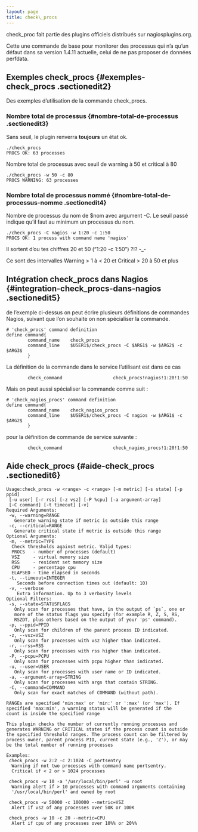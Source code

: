 ```yaml
---
layout: page
title: check\_procs
---
```


check\_proc fait partie des plugins officiels distribués sur
nagiosplugins.org.

Cette une commande de base pour monitorer des processus qui n’a qu’un
défaut dans sa version 1.4.11 actuelle, celui de ne pas proposer de
données perfdata.

Exemples check\_procs {#exemples-check_procs .sectionedit2}
---------------------

Des exemples d’utilisation de la commande check\_procs.

### Nombre total de processus {#nombre-total-de-processus .sectionedit3}

Sans seuil, le plugin renverra **toujours** un état ok.

~~~
./check_procs
PROCS OK: 63 processes
~~~

Nombre total de processus avec seuil de warning à 50 et critical à 80

~~~
./check_procs -w 50 -c 80
PROCS WARNING: 63 processes
~~~

### Nombre total de processus nommé {#nombre-total-de-processus-nomme .sectionedit4}

Nombre de processus du nom de \$nom avec argument -C. Le seuil passé
indique qu’il faut au minimum un processus du nom.

~~~
./check_procs -C nagios -w 1:20 -c 1:50
PROCS OK: 1 process with command name 'nagios'
~~~

Il sortent d’ou tes chiffres 20 et 50 (“1:20 -c 1:50”) ?!? -\_-

Ce sont des intervalles Warning \> 1 à \< 20 et Critical \> 20 à 50 et
plus

Intégration check\_procs dans Nagios {#integration-check_procs-dans-nagios .sectionedit5}
------------------------------------

de l’exemple ci-dessus on peut écrire plusieurs définitions de commandes
Nagios, suivant que l’on souhaite on non spécialiser la commande.

~~~
# 'check_procs' command definition
define command{
        command_name    check_procs
        command_line    $USER1$/check_procs -C $ARG1$ -w $ARG2$ -c $ARG3$
        }
~~~

La définition de la commande dans le service l’utilisant est dans ce cas

~~~
        check_command                   check_procs!nagios!1:20!1:50
~~~

Mais on peut aussi spécialiser la commande comme suit :

~~~
# 'check_nagios_procs' command definition
define command{
        command_name    check_nagios_procs
        command_line    $USER1$/check_procs -C nagios -w $ARG1$ -c $ARG2$
        }
~~~

pour la définition de commande de service suivante :

~~~
        check_command                   check_nagios_procs!1:20!1:50
~~~

Aide check\_procs {#aide-check_procs .sectionedit6}
-----------------

~~~
Usage:check_procs -w <range> -c <range> [-m metric] [-s state] [-p ppid]
 [-u user] [-r rss] [-z vsz] [-P %cpu] [-a argument-array]
 [-C command] [-t timeout] [-v]
Required Arguments:
 -w, --warning=RANGE
   Generate warning state if metric is outside this range
 -c, --critical=RANGE
   Generate critical state if metric is outside this range
Optional Arguments:
 -m, --metric=TYPE
  Check thresholds against metric. Valid types:
  PROCS   - number of processes (default)
  VSZ     - virtual memory size
  RSS     - resident set memory size
  CPU     - percentage cpu
  ELAPSED - time elapsed in seconds
 -t, --timeout=INTEGER
    Seconds before connection times out (default: 10)
 -v, --verbose
    Extra information. Up to 3 verbosity levels
Optional Filters:
 -s, --state=STATUSFLAGS
   Only scan for processes that have, in the output of `ps`, one or
   more of the status flags you specify (for example R, Z, S, RS,
   RSZDT, plus others based on the output of your 'ps' command).
 -p, --ppid=PPID
   Only scan for children of the parent process ID indicated.
 -z, --vsz=VSZ
   Only scan for processes with vsz higher than indicated.
 -r, --rss=RSS
   Only scan for processes with rss higher than indicated.
 -P, --pcpu=PCPU
   Only scan for processes with pcpu higher than indicated.
 -u, --user=USER
   Only scan for processes with user name or ID indicated.
 -a, --argument-array=STRING
   Only scan for processes with args that contain STRING.
 -C, --command=COMMAND
   Only scan for exact matches of COMMAND (without path).

RANGEs are specified 'min:max' or 'min:' or ':max' (or 'max'). If
specified 'max:min', a warning status will be generated if the
count is inside the specified range

This plugin checks the number of currently running processes and
generates WARNING or CRITICAL states if the process count is outside
the specified threshold ranges. The process count can be filtered by
process owner, parent process PID, current state (e.g., 'Z'), or may
be the total number of running processes

Examples:
 check_procs -w 2:2 -c 2:1024 -C portsentry
  Warning if not two processes with command name portsentry.
  Critical if < 2 or > 1024 processes

 check_procs -w 10 -a '/usr/local/bin/perl' -u root
  Warning alert if > 10 processes with command arguments containing
  '/usr/local/bin/perl' and owned by root

 check_procs -w 50000 -c 100000 --metric=VSZ
  Alert if vsz of any processes over 50K or 100K

 check_procs -w 10 -c 20 --metric=CPU
  Alert if cpu of any processes over 10%% or 20%%
~~~